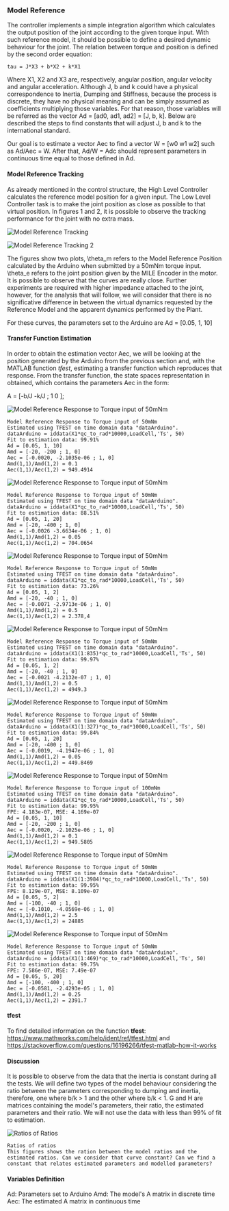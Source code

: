 ### Model Reference

The controller implements a simple integration algorithm which calculates the output position of the joint according to the given torque input. With such reference model, it should be possible to define a desired dynamic behaviour for the joint. The relation between torque and position is defined by the second order equation:

	tau = J*X3 + b*X2 + k*X1

Where X1, X2 and X3 are, respectively, angular position, angular velocity and angular acceleration. Although J, b and k could have a physical correspondence to Inertia, Dumping and Stiffness, because the process is discrete, they have no physical meaning and can be simply assumed as coefficients multiplying those variables. For that reason, those variables will be referred as the vector Ad = [ad0, ad1, ad2] = [J, b, k]. Below are described the steps to find constants that will adjust J, b and k to the international standard. 

Our goal is to estimate a vector Aec to find a vector W = [w0 w1 w2] such as Ad/Aec = W. After that, Ad/W = Adc should represent parameters in continuous time equal to those defined in Ad.

#### Model Reference Tracking

As already mentioned in the control structure, the High Level Controller calculates the reference model position for a given input. The Low Level Controller task is to make the joint position as close as possible to that virtual position. In figures 1 and 2, it is possible to observe the tracking performance for the joint with no extra mass.

![Model Reference Tracking](https://biopmr.github.io/images/modelReferenceTracking.png)

![Model Reference Tracking 2](https://biopmr.github.io/images/modelReferenceTracking1.png)

The figures show two plots, \theta_m refers to the Model Reference Position calculated by the Arduino when submitted by a 50mNm torque input. \theta_e refers to the joint position given by the MILE Encoder in the motor. It is possible to observe that the curves are really close. Further experiments are required with higher impedance attached to the joint, however, for the analysis that will follow, we will consider that there is no significative difference in between the virtual dynamics requested by the Reference Model and the apparent dynamics performed by the Plant.

For these curves, the parameters set to the Arduino are Ad = [0.05, 1, 10]

#### Transfer Function Estimation

In order to obtain the estimation vector Aec, we will be looking at the position generated by the Arduino from the previous section and, with the MATLAB function _tfest_, estimating a transfer function which reproduces that response. From the transfer function, the state spaces representation in obtained, which contains the parameters Aec in the form:

A = [-b/J -k/J ; 1 0 ];

![Model Reference Response to Torque input of 50mNm](https://biopmr.github.io/images/modelReferenceTracking2.png)
	
	Model Reference Response to Torque input of 50mNm
	Estimated using TFEST on time domain data "dataArduino".
	dataArduino = iddata(X1*qc_to_rad*10000,LoadCell,'Ts', 50)
	Fit to estimation data: 99.91%                          	
	Ad = [0.05, 1, 10]
	Amd = [-20, -200 ; 1, 0]
	Aec = [-0.0020, -2.1035e-06 ; 1, 0]
	Amd(1,1)/Amd(1,2) = 0.1
	Aec(1,1)/Aec(1,2) = 949.4914

![Model Reference Response to Torque input of 50mNm](https://biopmr.github.io/images/modelReferenceTracking3.png)	

	Model Reference Response to Torque input of 50mNm
	Estimated using TFEST on time domain data "dataArduino".
	dataArduino = iddata(X1*qc_to_rad*10000,LoadCell,'Ts', 50)
	Fit to estimation data: 88.51%                          
	Ad = [0.05, 1, 20]
	Amd = [-20, -400 ; 1, 0]
	Aec = [-0.0026 -3.6634e-06 ; 1, 0]
	Amd(1,1)/Amd(1,2) = 0.05
	Aec(1,1)/Aec(1,2) = 704.0654

![Model Reference Response to Torque input of 50mNm](https://biopmr.github.io/images/modelReferenceTracking4.png)

	Model Reference Response to Torque input of 50mNm
	Estimated using TFEST on time domain data "dataArduino".
	dataArduino = iddata(X1*qc_to_rad*10000,LoadCell,'Ts', 50)
	Fit to estimation data: 73.26%                          
	Ad = [0.05, 1, 2]
	Amd = [-20, -40 ; 1, 0]
	Aec = [-0.0071 -2.9713e-06 ; 1, 0]
	Amd(1,1)/Amd(1,2) = 0.5
	Aec(1,1)/Aec(1,2) = 2.378,4

![Model Reference Response to Torque input of 50mNm](https://biopmr.github.io/images/modelReferenceTracking5.png)

	Model Reference Response to Torque input of 50mNm
	Estimated using TFEST on time domain data "dataArduino".
	dataArduino = iddata(X1(1:835)*qc_to_rad*10000,LoadCell,'Ts', 50)
	Fit to estimation data: 99.97%                           
	Ad = [0.05, 1, 2]
	Amd = [-20, -40 ; 1, 0]
	Aec = [-0.0021 -4.2132e-07 ; 1, 0]
	Amd(1,1)/Amd(1,2) = 0.5
	Aec(1,1)/Aec(1,2) = 4949.3

![Model Reference Response to Torque input of 50mNm](https://biopmr.github.io/images/modelReferenceTracking6.png)

	Model Reference Response to Torque input of 50mNm
	Estimated using TFEST on time domain data "dataArduino".
	dataArduino = iddata(X1(1:327)*qc_to_rad*10000,LoadCell,'Ts', 50)
	Fit to estimation data: 99.84%                          
	Ad = [0.05, 1, 20]
	Amd = [-20, -400 ; 1, 0]
	Aec = [-0.0019, -4.1947e-06 ; 1, 0]
	Amd(1,1)/Amd(1,2) = 0.05
	Aec(1,1)/Aec(1,2) = 449.8469

![Model Reference Response to Torque input of 50mNm](https://biopmr.github.io/images/modelReferenceTracking7.png)

	Model Reference Response to Torque input of 100mNm
	Estimated using TFEST on time domain data "dataArduino".
	dataArduino = iddata(X1*qc_to_rad*10000,LoadCell,'Ts', 50)
	Fit to estimation data: 99.95%                          
	FPE: 4.183e-07, MSE: 4.169e-07  
	Ad = [0.05, 1, 10]
	Amd = [-20, -200 ; 1, 0]
	Aec = [-0.0020, -2.1025e-06 ; 1, 0]
	Amd(1,1)/Amd(1,2) = 0.1
	Aec(1,1)/Aec(1,2) = 949.5805

![Model Reference Response to Torque input of 50mNm](https://biopmr.github.io/images/modelReferenceTracking8.png)

	Model Reference Response to Torque input of 50mNm
	Estimated using TFEST on time domain data "dataArduino".
	dataArduino = iddata(X1(1:3984)*qc_to_rad*10000,LoadCell,'Ts', 50)
	Fit to estimation data: 99.95%                          
	FPE: 8.129e-07, MSE: 8.109e-07 
	Ad = [0.05, 5, 2]
	Amd = [-100, -40 ; 1, 0]
	Aec = [-0.1010, -4.0569e-06 ; 1, 0]
	Amd(1,1)/Amd(1,2) = 2.5
	Aec(1,1)/Aec(1,2) = 24885

![Model Reference Response to Torque input of 50mNm](https://biopmr.github.io/images/modelReferenceTracking9.png)

	Model Reference Response to Torque input of 50mNm
	Estimated using TFEST on time domain data "dataArduino".
	dataArduino = iddata(X1(1:469)*qc_to_rad*10000,LoadCell,'Ts', 50)
	Fit to estimation data: 99.75%                          
	FPE: 7.586e-07, MSE: 7.49e-07 
	Ad = [0.05, 5, 20]
	Amd = [-100, -400 ; 1, 0]
	Aec = [-0.0581, -2.4293e-05 ; 1, 0]
	Amd(1,1)/Amd(1,2) = 0.25
	Aec(1,1)/Aec(1,2) = 2391.7

#### tfest
To find detailed information on the function __tfest__: https://www.mathworks.com/help/ident/ref/tfest.html and https://stackoverflow.com/questions/16196266/tfest-matlab-how-it-works

#### Discussion

It is possible to observe from the data that the inertia is constant during all the tests. We will define two types of the model behaviour considering the ratio between the parameters corresponding to dumping and inertia, therefore, one where b/k > 1 and the other where b/k < 1. G and H are matrices containing the model's parameters, their ratio, the estimated parameters and their ratio.
We will not use the data with less than 99% of fit to estimation.

![Ratios of Ratios](https://biopmr.github.io/images/parameterEstimationRatios.png)

	Ratios of ratios
	This figures shows the ration between the model ratios and the estimated ratios. Can we consider that curve constant? Can we find a constant that relates estimated parameters and modelled parameters?

#### Variables Definition

Ad: Parameters set to Arduino
Amd: The model's A matrix in discrete time
Aec: The estimated A matrix in continuous time



